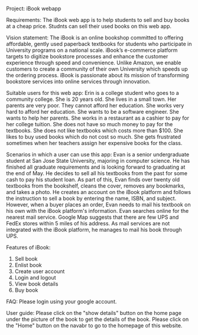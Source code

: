 Project: iBook webapp

Requirements: The iBook web app is to help students to sell and buy books at a cheap price. Studnts can sell their used books on this web app.

Vision statement: 
The iBook is an online bookshop committed to offering affordable, gently used paperback textbooks for students who participate in University programs on a national scale.  iBook’s e-commerce platform targets to digitize bookstore processes and enhance the customer experience through speed and convenience. Unlike Amazon, we enable customers to create a community of their own University which speeds up the ordering process. iBook is passionate about its mission of transforming bookstore services into online services through innovation.

Suitable users for this web app:
Erin is a college student who goes to a community college. She is 20 years old. She lives in a small town. Her parents are very poor. They cannot afford her education. She works very hard to afford her education. She wants to be a software engineer. She wants to help her parents. She works in a restaurant as a cashier to pay for her college tuition. She does not have so much money to pay for the textbooks. She does not like textbooks which costs more than $100. She likes to buy used books which do not cost so much. She gets frustrated sometimes when her teachers assign her expensive books for the class. 

Scenarios in which a user can use this app:
Evan is a senior undergraduate student at San Jose State University, majoring in computer science. He has finished all graduate requirements and is looking forward to graduating at the end of May. He decides to sell all his textbooks from the past for some cash to pay his student loan.
    As part of this, Evan finds over twenty old textbooks from the bookshelf, cleans the cover, removes any bookmarks, and takes a photo. He creates an account on the iBook platform and follows the instruction to sell a book by entering the name, ISBN, and subject. However, when a buyer places an order, Evan needs to mail his textbook on his own with the iBook platform's information. Evan searches online for the nearest mail service. Google Map suggests that there are few UPS and FedEx stores within 5 miles of his address. As mail services are not integrated with the iBook platform, he manages to mail his book through UPS.
    
 Features of iBook:
 1. Sell book
 2. Enlist book
 3. Create user account
 4. Login and logout
 5. View book details
 6. Buy book

FAQ:
Please login using your google account.

User guide:
Please click on the "show details" button on the home page under the picture of the book to get the details of the book.
Please click on the "Home" button on the navabr to go to the homepage of this website.

